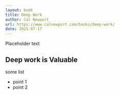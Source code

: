 ```yaml
---
layout: book
title: Deep Work
author: Cal Newport
url: https://www.calnewport.com/books/deep-work/
date: 2021-07-17
---
```


Placeholder text

## Deep work is Valuable

some list

- point 1
- point 2

